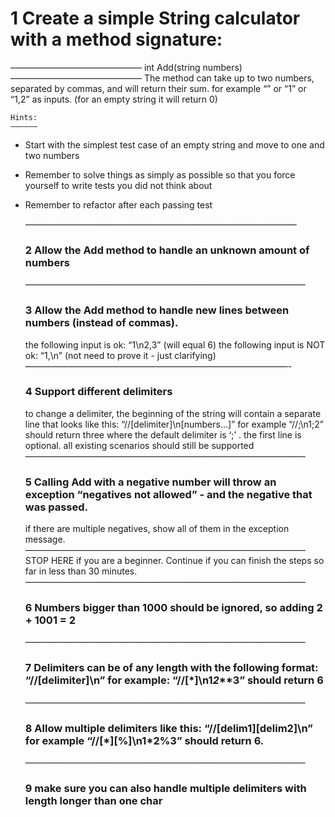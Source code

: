 # 1 Create a simple String calculator with a method signature:

———————————————
int Add(string numbers)
———————————————
The method can take up to two numbers, separated by commas, and will return their sum.
for example “” or “1” or “1,2” as inputs.
(for an empty string it will return 0)

    Hints:
    ——————

- Start with the simplest test case of an empty string and move to one and two numbers
- Remember to solve things as simply as possible so that you force yourself to write tests you did not think about
- Remember to refactor after each passing test

  ———————————————————————————————

  ### 2 Allow the Add method to handle an unknown amount of numbers

  ————————————————————————————————

  ### 3 Allow the Add method to handle new lines between numbers (instead of commas).

  the following input is ok: “1\n2,3” (will equal 6)
  the following input is NOT ok: “1,\n” (not need to prove it - just clarifying)
  ——————————————————————————————-

  ### 4 Support different delimiters

  to change a delimiter, the beginning of the string will contain a separate line that looks like this: “//[delimiter]\n[numbers…]” for example “//;\n1;2” should return three where the default delimiter is ‘;’ .
  the first line is optional. all existing scenarios should still be supported
  ————————————————————————————————

  ### 5 Calling Add with a negative number will throw an exception “negatives not allowed” - and the negative that was passed.

  if there are multiple negatives, show all of them in the exception message.
  ————————————————————————————————
  STOP HERE if you are a beginner. Continue if you can finish the steps so far in less than 30 minutes.
  ————————————————————————————————

  ### 6 Numbers bigger than 1000 should be ignored, so adding 2 + 1001 = 2

  ————————————————————————————————

  ### 7 Delimiters can be of any length with the following format: “//[delimiter]\n” for example: “//[***]\n1**_2_**3” should return 6

  ————————————————————————————————

  ### 8 Allow multiple delimiters like this: “//[delim1][delim2]\n” for example “//[\*][%]\n1\*2%3” should return 6.

  ————————————————————————————————

  ### 9 make sure you can also handle multiple delimiters with length longer than one char
